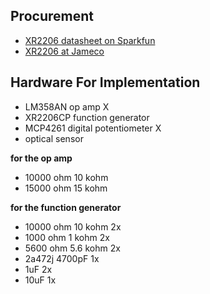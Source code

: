 ## Procurement

+ [XR2206 datasheet on Sparkfun][datasheet]
+ [XR2206 at Jameco][jameco]


## Hardware For Implementation

+ LM358AN	op amp		X
+ XR2206CP	function generator
+ MCP4261	digital potentiometer	X
+ optical sensor

**for the op amp**

+ 10000 ohm    10 kohm
+ 15000 ohm    15 kohm

**for the function generator**

+ 10000 ohm	10 kohm	2x
+ 1000 ohm	1 kohm		2x
+ 5600 ohm	5.6 kohm	2x
+ 2a472j		4700pF	1x
+ 1uF		2x
+ 10uF		1x


[datasheet]: https://www.sparkfun.com/datasheets/Kits/XR2206_104_020808.pdf
[jameco]: https://www.jameco.com/webapp/wcs/stores/servlet/ProductDisplay?storeId=10001&productId=34972&langId=-1&catalogId=10001&ddkey=https:CookieLogon
